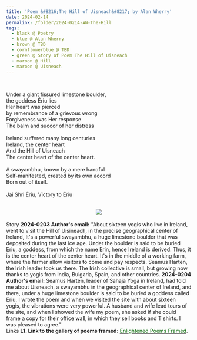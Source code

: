 ```yaml
---
title: 'Poem &#8216;The Hill of Uisneach&#8217; by Alan Wherry'
date: 2024-02-14
permalink: /folder/2024-0214-AW-The-Hill
tags:
  - black @ Poetry
  - blue @ Alan Wherry
  - brown @ TBD
  - cornflowerblue @ TBD
  - green @ Story of Poem The Hill of Uisneach
  - maroon @ Hill
  - maroon @ Uisneach
---
```


<br>

<p>
Under a giant fissured limestone boulder,<br>
the goddess Ériu lies<br>
Her heart was pierced<br>
by remembrance of a grievous wrong<br>
Forgiveness was Her response<br>
The balm and succor of her distress<br>
<br>
Ireland suffered many long centuries<br>
Ireland, the center heart<br>
And the Hill of Uisneach<br>
The center heart of the center heart.<br>
<br>
A swayambhu, known by a mere handful<br>
Self-manifested, created by its own accord<br>
Born out of itself.<br>
<br>
Jai Shri Ériu, Victory to Ériu<br>
</p>

<br>

<div style="text-align: center"><img src="https://pub-419291371d4c44a1b438e7d5a9e4e904.r2.dev/Poem_'The_Hill_of_Uiseneach'_by_Alan_Wherry.jpeg" /></div>

<br>

<wave-list>
<list-title color="DarkSeaGreen" width="25">Story</list-title>
  <list-item color="BlanchedAlmond"  width="280"><b>2024-0203 Author's email:</b> "About sixteen yogis who live in Ireland, went to visit the Hill of Uisineach, in the precise geographical center of Ireland, It's a powerful swayambhu, a huge limestone boulder that was deposited during the last ice age. Under the boulder is said to be buried Eriu, a goddess, from which the name Erin, hence Ireland is derived. Thus, it is the center heart of the center heart. It's in the middle of a working farm, where the farmer allow visitors to come and pay respects. Seamus Harten, the Irish leader took us there. The Irish collective is small, but growing now thanks to yogis from India, Bulgaria, Spain, and other countries.</list-item>
  <list-item color="Lavender"  width="280"><b>2024-0204 Author's email:</b> Seamus Harten, leader of Sahaja Yoga in Ireland, had told me about Uisneach, a swayambhu in the geographical center of Ireland, and there, under a huge limestone boulder is said to be buried a goddess called Eriu. I wrote the poem and when we visited the site with about sixteen yogis, the vibrations were very powerful. A husband and wife lead tours of the site, and when I showed the wife my poem, she asked if she could frame a copy for their office wall, in which they sell books and T shirts. I was pleased to agree."</list-item>
</wave-list>

<br>

<wave-list>
<list-title color="DarkSeaGreen" width="25">Links</list-title>
  <list-item color="BlanchedAlmond"  width="285"><b> L1. Link to the gallery of poems framed:</b> <a href="https://imageevent.com/sahaja/art/enlightenedpoemsframed"><font color="DarkGreen">Enlightened Poems Framed</font></a>. </list-item>
</wave-list>